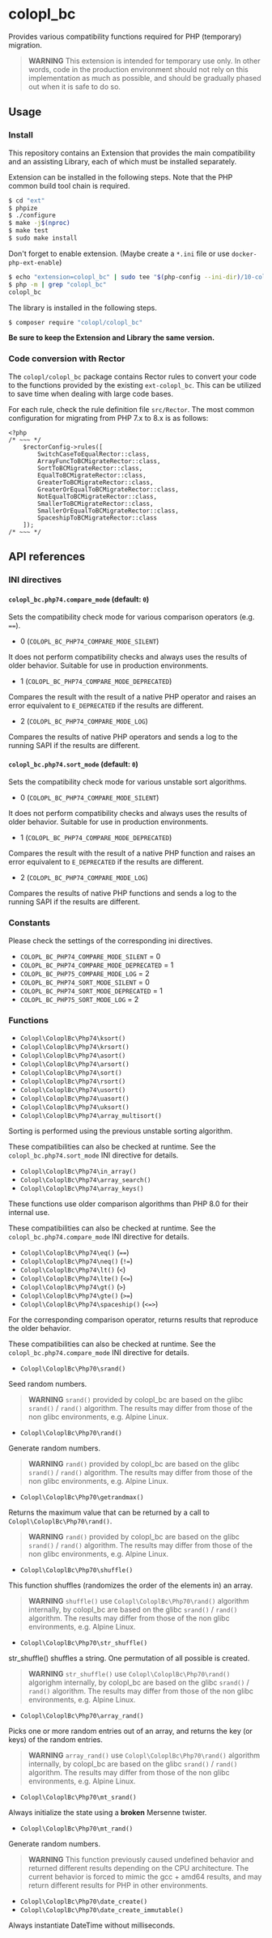 # colopl_bc

Provides various compatibility functions required for PHP (temporary) migration.

> **WARNING**
> This extension is intended for temporary use only. In other words, code in the production environment should not rely on this implementation as much as possible, and should be gradually phased out when it is safe to do so.

## Usage

### Install

This repository contains an Extension that provides the main compatibility and an assisting Library, each of which must be installed separately.

Extension can be installed in the following steps. Note that the PHP common build tool chain is required.

```bash
$ cd "ext"
$ phpize
$ ./configure
$ make -j$(nproc)
$ make test
$ sudo make install
```

Don't forget to enable extension. (Maybe create a `*.ini` file or use `docker-php-ext-enable`)

```bash
$ echo "extension=colopl_bc" | sudo tee "$(php-config --ini-dir)/10-colopl_bc.ini"
$ php -m | grep "colopl_bc"
colopl_bc
```

The library is installed in the following steps.

```bash
$ composer require "colopl/colopl_bc"
```

**Be sure to keep the Extension and Library the same version.**

### Code conversion with Rector

The `colopl/colopl_bc` package contains Rector rules to convert your code to the functions provided by the existing `ext-colopl_bc`. This can be utilized to save time when dealing with large code bases.

For each rule, check the rule definition file `src/Rector`. The most common configuration for migrating from PHP 7.x to 8.x is as follows:

```rector.php
<?php
/* ~~~ */
    $rectorConfig->rules([
        SwitchCaseToEqualRector::class,
        ArrayFuncToBCMigrateRector::class,
        SortToBCMigrateRector::class,
        EqualToBCMigrateRector::class,
        GreaterToBCMigrateRector::class,
        GreaterOrEqualToBCMigrateRector::class,
        NotEqualToBCMigrateRector::class,
        SmallerToBCMigrateRector::class,
        SmallerOrEqualToBCMigrateRector::class,
        SpaceshipToBCMigrateRector::class
    ]);
/* ~~~ */
```

## API references

### INI directives

#### `colopl_bc.php74.compare_mode` (default: `0`)

Sets the compatibility check mode for various comparison operators (e.g. `==`).

- 0 (`COLOPL_BC_PHP74_COMPARE_MODE_SILENT`)

It does not perform compatibility checks and always uses the results of older behavior. Suitable for use in production environments.

- 1 (`COLOPL_BC_PHP74_COMPARE_MODE_DEPRECATED`)

Compares the result with the result of a native PHP operator and raises an error equivalent to `E_DEPRECATED` if the results are different.

- 2 (`COLOPL_BC_PHP74_COMPARE_MODE_LOG`)

Compares the results of native PHP operators and sends a log to the running SAPI if the results are different.

#### `colopl_bc.php74.sort_mode` (default: `0`)

Sets the compatibility check mode for various unstable sort algorithms.

- 0 (`COLOPL_BC_PHP74_COMPARE_MODE_SILENT`)

It does not perform compatibility checks and always uses the results of older behavior. Suitable for use in production environments.

- 1 (`COLOPL_BC_PHP74_COMPARE_MODE_DEPRECATED`)

Compares the result with the result of a native PHP function and raises an error equivalent to `E_DEPRECATED` if the results are different.

- 2 (`COLOPL_BC_PHP74_COMPARE_MODE_LOG`)

Compares the results of native PHP functions and sends a log to the running SAPI if the results are different.

### Constants 

Please check the settings of the corresponding ini directives.

- `COLOPL_BC_PHP74_COMPARE_MODE_SILENT` = 0
- `COLOPL_BC_PHP74_COMPARE_MODE_DEPRECATED` = 1
- `COLOPL_BC_PHP75_COMPARE_MODE_LOG` = 2
- `COLOPL_BC_PHP74_SORT_MODE_SILENT` = 0
- `COLOPL_BC_PHP74_SORT_MODE_DEPRECATED` = 1
- `COLOPL_BC_PHP75_SORT_MODE_LOG` = 2

### Functions

- `Colopl\ColoplBc\Php74\ksort()`
- `Colopl\ColoplBc\Php74\krsort()`
- `Colopl\ColoplBc\Php74\asort()`
- `Colopl\ColoplBc\Php74\arsort()`
- `Colopl\ColoplBc\Php74\sort()`
- `Colopl\ColoplBc\Php74\rsort()`
- `Colopl\ColoplBc\Php74\usort()`
- `Colopl\ColoplBc\Php74\uasort()`
- `Colopl\ColoplBc\Php74\uksort()`
- `Colopl\ColoplBc\Php74\array_multisort()`

Sorting is performed using the previous unstable sorting algorithm.

These compatibilities can also be checked at runtime. See the `colopl_bc.php74.sort_mode` INI directive for details.

- `Colopl\ColoplBc\Php74\in_array()`
- `Colopl\ColoplBc\Php74\array_search()`
- `Colopl\ColoplBc\Php74\array_keys()`

These functions use older comparison algorithms than PHP 8.0 for their internal use.

These compatibilities can also be checked at runtime. See the `colopl_bc.php74.compare_mode` INI directive for details.

- `Colopl\ColoplBc\Php74\eq()` (`==`)
- `Colopl\ColoplBc\Php74\neq()` (`!=`)
- `Colopl\ColoplBc\Php74\lt()` (`<`)
- `Colopl\ColoplBc\Php74\lte()` (`<=`)
- `Colopl\ColoplBc\Php74\gt()` (`>`)
- `Colopl\ColoplBc\Php74\gte()` (`>=`)
- `Colopl\ColoplBc\Php74\spaceship()` (`<=>`)

For the corresponding comparison operator, returns results that reproduce the older behavior.

These compatibilities can also be checked at runtime. See the `colopl_bc.php74.compare_mode` INI directive for details.

- `Colopl\ColoplBc\Php70\srand()`

Seed random numbers.

> **WARNING**
> `srand()` provided by colopl_bc are based on the glibc `srand()` / `rand()` algorithm. The results may differ from those of the non glibc environments, e.g. Alpine Linux.

- `Colopl\ColoplBc\Php70\rand()`

Generate random numbers.

> **WARNING**
> `rand()` provided by colopl_bc are based on the glibc `srand()` / `rand()` algorithm. The results may differ from those of the non glibc environments, e.g. Alpine Linux.

- `Colopl\ColoplBc\Php70\getrandmax()`

Returns the maximum value that can be returned by a call to `Colopl\ColoplBc\Php70\rand()`.

> **WARNING**
> `rand()` provided by colopl_bc are based on the glibc `srand()` / `rand()` algorithm. The results may differ from those of the non glibc environments, e.g. Alpine Linux.


- `Colopl\ColoplBc\Php70\shuffle()`

This function shuffles (randomizes the order of the elements in) an array.

> **WARNING**
> `shuffle()` use `Colopl\ColoplBc\Php70\rand()` algorithm internally, by colopl_bc are based on the glibc `srand()` / `rand()` algorithm. The results may differ from those of the non glibc environments, e.g. Alpine Linux.

- `Colopl\ColoplBc\Php70\str_shuffle()`

str_shuffle() shuffles a string. One permutation of all possible is created.


> **WARNING**
> `str_shuffle()` use `Colopl\ColoplBc\Php70\rand()` algorighm internally, by colopl_bc are based on the glibc `srand()` / `rand()` algorithm. The results may differ from those of the non glibc environments, e.g. Alpine Linux.

- `Colopl\ColoplBc\Php70\array_rand()`

Picks one or more random entries out of an array, and returns the key (or keys) of the random entries.

> **WARNING**
> `array_rand()` use `Colopl\ColoplBc\Php70\rand()` algorithm internally, by colopl_bc are based on the glibc `srand()` / `rand()` algorithm. The results may differ from those of the non glibc environments, e.g. Alpine Linux.

- `Colopl\ColoplBc\Php70\mt_srand()`

Always initialize the state using a **broken** Mersenne twister.

- `Colopl\ColoplBc\Php70\mt_rand()`

Generate random numbers.

> **WARNING**
> This function previously caused undefined behavior and returned different results depending on the CPU architecture. The current behavior is forced to mimic the gcc + amd64 results, and may return different results for PHP in other environments.

- `Colopl\ColoplBc\Php70\date_create()`
- `Colopl\ColoplBc\Php70\date_create_immutable()`

Always instantiate DateTime without milliseconds.
